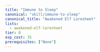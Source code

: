 ```yaml
---
title: "Immune to Sleep"
canonical: "skill/immune-to-sleep"
canonical_title: "Awakened Elf Loresheet"
lists:
  - awakened-elf-loresheet
tier: 0
osp_cost: 35
prerequisites: ["None"]
---
```

